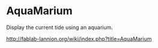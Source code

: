 AquaMarium
==========

Display the current tide using an aquarium.

http://fablab-lannion.org/wiki/index.php?title=AquaMarium

